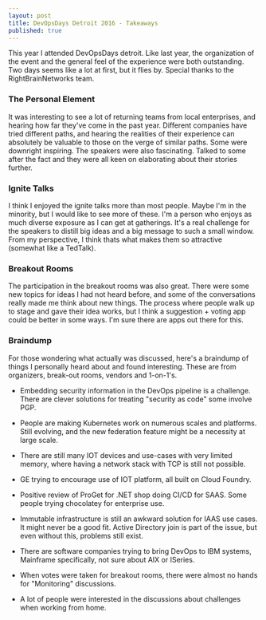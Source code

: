 ```yaml
---
layout: post
title: DevOpsDays Detroit 2016 - Takeaways
published: true
---
```

This year I attended DevOpsDays detroit.  Like last year, the organization of the event and the general feel of the experience were both outstanding. Two days seems like a lot at first, but it flies by.  Special thanks to the RightBrainNetworks team. 

### The Personal Element

It was interesting to see a lot of returning teams from local enterprises, and hearing how far they've come in the past year. Different companies have tried different paths, and hearing the realities of their experience can absolutely be valuable to those on the verge of similar paths. Some were downright inspiring.   The speakers were also fascinating. Talked to some after the fact and they were all keen on elaborating about their stories further. 

### Ignite Talks

I think I enjoyed the ignite talks more than most people. Maybe I'm in the minority, but I would like to see more of these.  I'm a person who enjoys as much diverse exposure as I can get at gatherings.  It's a real challenge for the speakers to distill big ideas and a big message to such a small window. From my perspective, I think thats what makes them so attractive (somewhat like a TedTalk).  

### Breakout Rooms

The participation in the breakout rooms was also great. There were some new topics for ideas I had not heard before, and some of the conversations really made me think about new things. The process where people walk up to stage and gave their idea works, but I think a suggestion + voting app could be better in some ways.  I'm sure there are apps out there for this. 

### Braindump

For those wondering what actually was discussed, here's a braindump of things I personally heard about and found interesting. These are from organizers, break-out rooms, vendors and 1-on-1's. 

* Embedding security information in the DevOps pipeline is a challenge. There are clever solutions for treating "security as code" some involve PGP. 

* People are making Kubernetes work on numerous scales and platforms.  Still evolving, and the new federation feature might be a necessity at large scale. 

* There are still many IOT devices and use-cases with very limited memory, where having a network stack with TCP is still not possible. 

* GE trying to encourage use of IOT platform, all built on Cloud Foundry.

* Positive review of ProGet for .NET shop doing CI/CD for SAAS. Some people trying chocolatey for enterprise use. 

* Immutable infrastructure is still an awkward solution for IAAS use cases. It might never be a good fit. Active Directory join is part of the issue, but even without this, problems still exist. 

* There are software companies trying to bring DevOps to IBM systems, Mainframe specifically, not sure about AIX or ISeries. 

* When votes were taken for breakout rooms, there were almost no hands for "Monitoring" discussions.

* A lot of people were interested in the discussions about challenges when working from home. 


